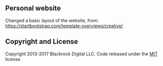 ## Personal website
Changed a basic layout of the website, from: https://startbootstrap.com/template-overviews/creative/ 

## Copyright and License
Copyright 2013-2017 Blackrock Digital LLC. Code released under the [MIT](https://github.com/BlackrockDigital/startbootstrap-creative/blob/gh-pages/LICENSE) license.
